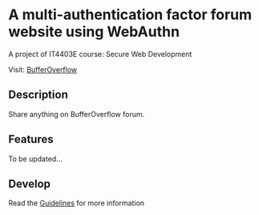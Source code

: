 # A multi-authentication factor forum website using WebAuthn

A project of IT4403E course: Secure Web Development

Visit: [BufferOverflow](https://securewebdev.duyanh.win)

## Description

Share anything on BufferOverflow forum.

<!-- more description here -->

## Features

To be updated...

## Develop

Read the [Guidelines](guidelines) for more information











